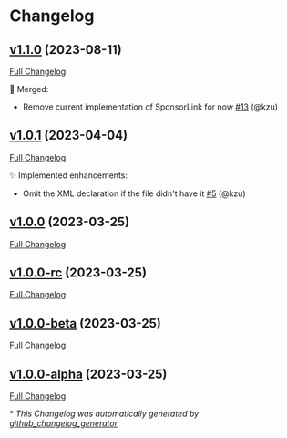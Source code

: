 # Changelog

## [v1.1.0](https://github.com/devlooped/PackageReferenceCleaner/tree/v1.1.0) (2023-08-11)

[Full Changelog](https://github.com/devlooped/PackageReferenceCleaner/compare/v1.0.1...v1.1.0)

:twisted_rightwards_arrows: Merged:

- Remove current implementation of SponsorLink for now [\#13](https://github.com/devlooped/PackageReferenceCleaner/pull/13) (@kzu)

## [v1.0.1](https://github.com/devlooped/PackageReferenceCleaner/tree/v1.0.1) (2023-04-04)

[Full Changelog](https://github.com/devlooped/PackageReferenceCleaner/compare/v1.0.0...v1.0.1)

:sparkles: Implemented enhancements:

- Omit the XML declaration if the file didn't have it [\#5](https://github.com/devlooped/PackageReferenceCleaner/pull/5) (@kzu)

## [v1.0.0](https://github.com/devlooped/PackageReferenceCleaner/tree/v1.0.0) (2023-03-25)

[Full Changelog](https://github.com/devlooped/PackageReferenceCleaner/compare/v1.0.0-rc...v1.0.0)

## [v1.0.0-rc](https://github.com/devlooped/PackageReferenceCleaner/tree/v1.0.0-rc) (2023-03-25)

[Full Changelog](https://github.com/devlooped/PackageReferenceCleaner/compare/v1.0.0-beta...v1.0.0-rc)

## [v1.0.0-beta](https://github.com/devlooped/PackageReferenceCleaner/tree/v1.0.0-beta) (2023-03-25)

[Full Changelog](https://github.com/devlooped/PackageReferenceCleaner/compare/v1.0.0-alpha...v1.0.0-beta)

## [v1.0.0-alpha](https://github.com/devlooped/PackageReferenceCleaner/tree/v1.0.0-alpha) (2023-03-25)

[Full Changelog](https://github.com/devlooped/PackageReferenceCleaner/compare/f04efd487a3c7d32acb9f5c0ee2dab8b80dd288d...v1.0.0-alpha)



\* *This Changelog was automatically generated by [github_changelog_generator](https://github.com/github-changelog-generator/github-changelog-generator)*
